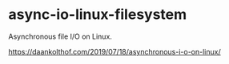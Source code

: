 # async-io-linux-filesystem
Asynchronous file I/O on Linux.

https://daankolthof.com/2019/07/18/asynchronous-i-o-on-linux/
